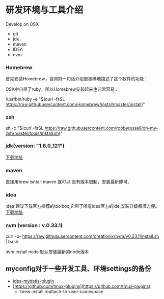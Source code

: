#  研发环境与工具介绍

Develop on OSX

- git
- jdk 
- maven 
- IDEA 
- nvm 

### Homebrew

首先安装Homebrew，官网的一句话介绍很准确地描述了这个软件的功能：

OSX中自带了ruby，所以Homebrew安装起来也非常容易：

  /usr/bin/ruby -e "$(curl -fsSL https://raw.githubusercontent.com/Homebrew/install/master/install)" 


### zsh
 sh -c "$(curl -fsSL https://raw.githubusercontent.com/robbyrussell/oh-my-zsh/master/tools/install.sh)"


### jdk(version: "1.8.0_121")

 [下载地址](http://www.oracle.com/technetwork/java/javase/downloads/jdk8-downloads-2133151.html) 

### maven
直接用brew isntall maven 就可以,没有版本限制，安装最新即可。


### idea 
idea 建议下载官方推荐的toolbox,它带了所有idea官方的ide,安装升级都很方便。
 [下载地址](https://www.jetbrains.com/toolbox/app/?fromMenu) 

### nvm (version : v.0.33.1)
curl -o- https://raw.githubusercontent.com/creationix/nvm/v0.33.1/install.sh | bash

nvm install node   默认安装最新的node版本   











## myconfig对于一些开发工具、环境settings的备份

- [idea-mybatis-plugin](https://github.com/myoss/profile) 
- [https://github.com/tmux-plugins](https://github.com/tmux-plugins) 
   -  brew install reattach-to-user-namespace    

